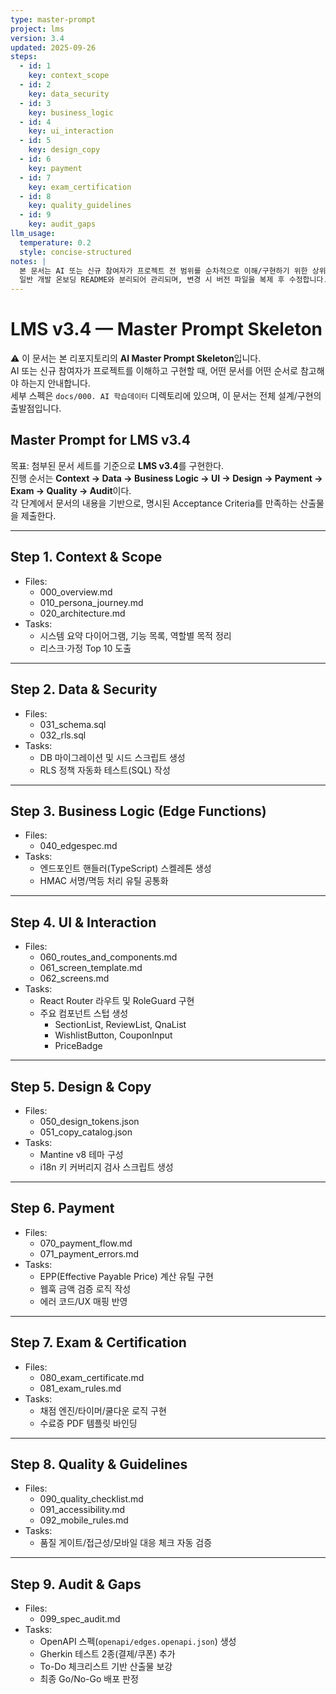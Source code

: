 ```yaml
---
type: master-prompt
project: lms
version: 3.4
updated: 2025-09-26
steps:
  - id: 1
    key: context_scope
  - id: 2
    key: data_security
  - id: 3
    key: business_logic
  - id: 4
    key: ui_interaction
  - id: 5
    key: design_copy
  - id: 6
    key: payment
  - id: 7
    key: exam_certification
  - id: 8
    key: quality_guidelines
  - id: 9
    key: audit_gaps
llm_usage:
  temperature: 0.2
  style: concise-structured
notes: |
  본 문서는 AI 또는 신규 참여자가 프로젝트 전 범위를 순차적으로 이해/구현하기 위한 상위 지침입니다.
  일반 개발 온보딩 README와 분리되어 관리되며, 변경 시 버전 파일을 복제 후 수정합니다.
---
```

# LMS v3.4 — Master Prompt Skeleton

⚠️ 이 문서는 본 리포지토리의 **AI Master Prompt Skeleton**입니다.  
AI 또는 신규 참여자가 프로젝트를 이해하고 구현할 때, 어떤 문서를 어떤 순서로 참고해야 하는지 안내합니다.  
세부 스펙은 `docs/000. AI 학습데이터` 디렉토리에 있으며, 이 문서는 전체 설계/구현의 출발점입니다.

## Master Prompt for LMS v3.4

목표: 첨부된 문서 세트를 기준으로 **LMS v3.4**를 구현한다.  
진행 순서는 **Context → Data → Business Logic → UI → Design → Payment → Exam → Quality → Audit**이다.  
각 단계에서 문서의 내용을 기반으로, 명시된 Acceptance Criteria를 만족하는 산출물을 제출한다.  

---

## Step 1. Context & Scope
- Files:  
  - 000_overview.md  
  - 010_persona_journey.md  
  - 020_architecture.md  
- Tasks:  
  - 시스템 요약 다이어그램, 기능 목록, 역할별 목적 정리  
  - 리스크·가정 Top 10 도출  

---

## Step 2. Data & Security
- Files:  
  - 031_schema.sql  
  - 032_rls.sql  
- Tasks:  
  - DB 마이그레이션 및 시드 스크립트 생성  
  - RLS 정책 자동화 테스트(SQL) 작성  

---

## Step 3. Business Logic (Edge Functions)
- Files:  
  - 040_edgespec.md  
- Tasks:  
  - 엔드포인트 핸들러(TypeScript) 스켈레톤 생성  
  - HMAC 서명/멱등 처리 유틸 공통화  

---

## Step 4. UI & Interaction
- Files:  
  - 060_routes_and_components.md  
  - 061_screen_template.md  
  - 062_screens.md  
- Tasks:  
  - React Router 라우트 및 RoleGuard 구현  
  - 주요 컴포넌트 스텁 생성  
    - SectionList, ReviewList, QnaList  
    - WishlistButton, CouponInput  
    - PriceBadge  

---

## Step 5. Design & Copy
- Files:  
  - 050_design_tokens.json  
  - 051_copy_catalog.json  
- Tasks:  
  - Mantine v8 테마 구성  
  - i18n 키 커버리지 검사 스크립트 생성  

---

## Step 6. Payment
- Files:  
  - 070_payment_flow.md  
  - 071_payment_errors.md  
- Tasks:  
  - EPP(Effective Payable Price) 계산 유틸 구현  
  - 웹훅 금액 검증 로직 작성  
  - 에러 코드/UX 매핑 반영  

---

## Step 7. Exam & Certification
- Files:  
  - 080_exam_certificate.md  
  - 081_exam_rules.md  
- Tasks:  
  - 채점 엔진/타이머/쿨다운 로직 구현  
  - 수료증 PDF 템플릿 바인딩  

---

## Step 8. Quality & Guidelines
- Files:  
  - 090_quality_checklist.md  
  - 091_accessibility.md  
  - 092_mobile_rules.md  
- Tasks:  
  - 품질 게이트/접근성/모바일 대응 체크 자동 검증  

---

## Step 9. Audit & Gaps
- Files:  
  - 099_spec_audit.md  
- Tasks:  
  - OpenAPI 스펙(`openapi/edges.openapi.json`) 생성  
  - Gherkin 테스트 2종(결제/쿠폰) 추가  
  - To-Do 체크리스트 기반 산출물 보강  
  - 최종 Go/No-Go 배포 판정  
